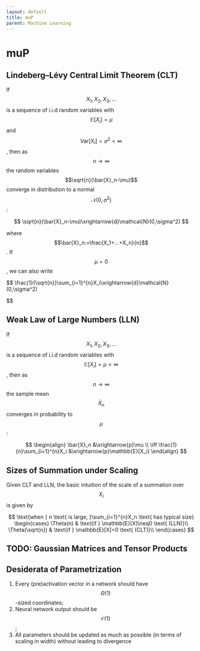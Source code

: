 ```yaml
---
layout: default
title: muP
parent: Machine Learning
---
```

# muP

## Lindeberg–Lévy Central Limit Theorem (CLT)

If $$X_1, X_2, X_3, ...$$ is a sequence of i.i.d random variables with $$\mathbb{E}[X_i]=\mu$$ and $$\text{Var}[X_i]=\sigma^2<\infty$$, then as $$n\to\infty$$ the random variables $$\sqrt{n}(\bar{X}_n-\mu)$$ converge in distribution to a normal $$\mathcal{N}(0,\sigma^2)$$:

$$
\sqrt{n}(\bar{X}_n-\mu)\xrightarrow{d}\mathcal{N}(0,\sigma^2)
$$

where $$\bar{X}_n:=\frac{X_1+...+X_n}{n}$$. If $$\mu=0$$, we can also write

$$
\frac{1}{\sqrt{n}}\sum_{i=1}^{n}X_i\xrightarrow{d}\mathcal{N}(0,\sigma^2)

$$

## Weak Law of Large Numbers (LLN)
If $$X_1, X_2, X_3, ...$$ is a sequence of i.i.d random variables with $$\mathbb{E}[X_i]=\mu<\infty$$, then as $$n\to\infty$$ the sample mean $$\bar{X}_n$$ converges in probability to $$\mu$$:

$$
\begin{align}
\bar{X}_n &\xrightarrow{p}\mu \\
\iff \frac{1}{n}\sum_{i=1}^{n}X_i &\xrightarrow{p}\mathbb{E}[X_i]
\end{align}
$$

## Sizes of Summation under Scaling

Given CLT and LLN, the basic intuition of the scale of a summation over $$X_i$$ is given by

$$
\text{when } n \text{ is large, }\sum_{i=1}^{n}X_n \text{ has typical size}
\begin{cases}
  \Theta(n) & \text{if } \mathbb{E}[X]\neq0 \text{ (LLN)}\\    
  \Theta(\sqrt{n}) & \text{if } \mathbb{E}[X]=0  \text{ (CLT)}\\
\end{cases}
$$

## TODO: Gaussian Matrices and Tensor Products

## Desiderata of Parametrization
1. Every (pre)activation vector in a network should have $$\Theta(1)$$-sized coordinates;
2. Neural network output should be $$\mathcal{O}(1)$$;
3. All parameters should be updated as much as possible (in terms of scaling in width) without leading to divergence

